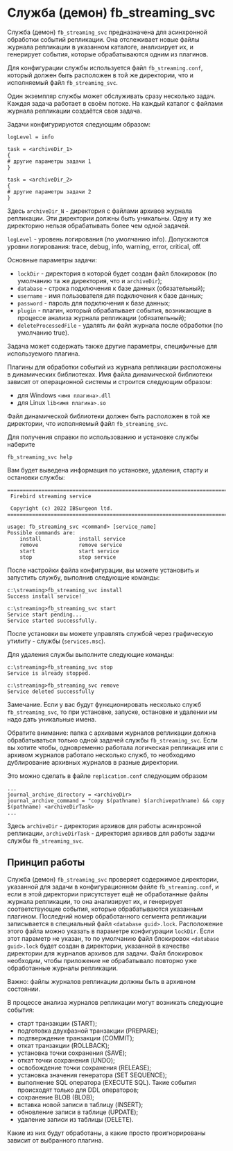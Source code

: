 # Служба (демон) fb_streaming_svc

Служба (демон) `fb_streaming_svc` предназначена для асинхронной обработки событий репликации.
Она отслеживает новые файлы журнала репликации в указанном каталоге, анализирует их, и генерирует события, которые обрабатываются одним из плагинов. 

Для конфигурации службы используется файл `fb_streaming.conf`, который должен быть расположен в той же директории, что и исполняемый файл `fb_streaming_svc`. 

Один экземпляр службы может обслуживать сразу несколько задач. Каждая задача работает в своём потоке. На каждый каталог с файлами журнала репликации создаётся своя задача. 

Задачи конфигурируются следующим образом:

```
logLevel = info

task = <archiveDir_1>
{
# другие параметры задачи 1
}

task = <archiveDir_2>
{
# другие параметры задачи 2
}
```

Здесь `archiveDir_N` - директория с файлами архивов журнала репликации. Эти директории должны быть уникальны. Одну и ту же директорию нельзя обрабатывать более чем одной задачей.

`logLevel` - уровень логирования (по умолчанию info). Допускаются уровни логирования: trace, debug, info, warning, error, critical, off. 

Основные параметры задачи:

- `lockDir` - директория в которой будет создан файл блокировок (по умолчанию та же директория, что и `archiveDir`);
- `database` - строка подключения к базе данных (обязательный);
- `username` - имя пользователя для подключения к базе данных;
- `password` - пароль для подключения к базе данных;
- `plugin` - плагин, который обрабатывает события, возникающие в процессе анализа журнала репликации (обязательный);
- `deleteProcessedFile` - удалять ли файл журнала после обработки (по умолчанию true). 

Задача может содержать также другие параметры, специфичные для используемого плагина.

Плагины для обработки событий из журнала репликации расположены в динамических библиотеках.
Имя файла динамической библиотеки зависит от операционной системы и строится следующим образом:

- для Windows `<имя плагина>.dll`
- для Linux `lib<имя плагина>.so`

Файл динамической библиотеки должен быть расположен в той же директории, что исполняемый файл `fb_streaming_svc`.

Для получения справки по использованию и установке службы наберите

```
fb_streaming_svc help
```

Вам будет выведена информация по установке, удаления, старту и остановки службы:

```
================================================================================
 Firebird streaming service

 Copyright (c) 2022 IBSurgeon ltd.
================================================================================

usage: fb_streaming_svc <command> [service_name]
Possible commands are:
    install            install service
    remove             remove service
    start              start service
    stop               stop service
```

После настройки файла конфигурации, вы можете установить и запустить службу, выполнив следующие команды:

```
c:\streaming>fb_streaming_svc install
Success install service!

c:\streaming>fb_streaming_svc start
Service start pending...
Service started successfully.
```

После установки вы можете управлять службой через графическую утилиту - службы (`services.msc`).

Для удаления службы выполните следующие команды:

```
c:\streaming>fb_streaming_svc stop
Service is already stopped.

c:\streaming>fb_streaming_svc remove
Service deleted successfully
```

Замечание. Если у вас будут функционировать несколько служб `fb_streaming_svc`, то при установке, запуске, остановке и удалении им надо дать уникальные имена.

Обратите внимание: папка с архивами журналов репликации должна обрабатываться только одной задачей службы `fb_streaming_svc`.
Если вы хотите чтобы, одновременно работала логическая репликация или с архивом журналов работало несколько служб, то необходимо дублирование архивных журналов в разные директории.

Это можно сделать в файле `replication.conf` следующим образом

```
...
journal_archive_directory = <archiveDir>
journal_archive_command = "copy $(pathname) $(archivepathname) && copy $(pathname) <archiveDirTask>
...
```

Здесь `archiveDir` - директория архивов для работы асинхронной репликации, `archiveDirTask` - директория архивов для работы задачи службы `fb_streaming_svc`.


## Принцип работы

Служба (демон) `fb_streaming_svc` проверяет содержимое директории, указанной для задачи в конфигурационном файле `fb_streaming.conf`, и если в этой директории присутствует ещё не обработанные файлы журнала репликации, то она анализирует их, и генерирует соответствующие события, которые обрабатываются указанным плагином. Последний номер обработанного сегмента репликации записывается в специальный файл `<database guid>.lock`. 
Расположение этого файла можно указать в параметре конфигурации `lockDir`. Если этот параметр не указан, то по умолчанию файл блокировок `<database guid>.lock` будет создан в директории, указанной в качестве директории для журналов архивов для задачи. Файл блокировок необходим, чтобы приложение не обрабатывало повторно уже обработанные журналы репликации.

Важно: файлы журналов репликации должны быть в архивном состоянии.

В процессе анализа журналов репликации могут возникать следующие события:

- старт транзакции (START);
- подготовка двухфазной транзакции (PREPARE);
- подтверждение транзакции (COMMIT);
- откат транзакции (ROLLBACK);
- установка точки сохранения (SAVE);
- откат точки сохранения (UNDO);
- освобождение точки сохранения (RELEASE);
- установка значения генератора (SET SEQUENCE);
- выполнение SQL оператора (EXECUTE SQL). Такие события происходят только для DDL операторов;
- сохранение BLOB (BLOB);
- вставка новой записи в таблицу (INSERT);
- обновление записи в таблице (UPDATE);
- удаление записи из таблицы (DELETE).

Какие из них будут обработаны, а какие просто проигнорированы зависит от выбранного плагина.
